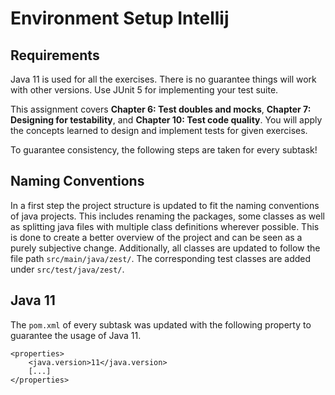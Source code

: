# Environment Setup Intellij
## Requirements
Java 11 is used for all the exercises. There is no guarantee things will work with other versions. Use JUnit 5 for implementing your test suite.

This assignment covers **Chapter 6: Test doubles and mocks**, **Chapter 7: Designing for testability**, and **Chapter 10: Test code quality**. You will apply the concepts learned to design and implement tests for given exercises.

To guarantee consistency, the following steps are taken for every subtask!

## Naming Conventions
In a first step the project structure is updated to fit the naming conventions of java projects. This includes renaming the packages, some classes as well as splitting java files with multiple class definitions
wherever possible. This is done to create a better overview of the project and can be seen as a purely subjective change. Additionally, all classes are updated to follow the file path `src/main/java/zest/`. The corresponding test classes
are added under `src/test/java/zest/`.

## Java 11
The ```pom.xml``` of every subtask was updated with the following property to guarantee the usage of Java 11.
```
<properties>
    <java.version>11</java.version>
    [...]
</properties>
```